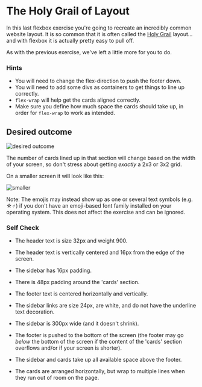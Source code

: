 # The Holy Grail of Layout

In this last flexbox exercise you're going to recreate an incredibly common website layout. It is so common that it is often called the [Holy Grail](https://www.google.com/search?q=holy+grail+layout&tbm=isch&sclient=img) layout... and with flexbox it is actually pretty easy to pull off.

As with the previous exercise, we've left a little more for you to do.

### Hints
- You will need to change the flex-direction to push the footer down.
- You will need to add some divs as containers to get things to line up correctly.
- `flex-wrap` will help get the cards aligned correctly.
-  Make sure you define how much space the cards should take up, in order for `flex-wrap` to work as intended.

## Desired outcome

![desired outcome](./desired-outcome.png)

The number of cards lined up in that section will change based on the width of your screen, so don't stress about getting _exactly_ a 2x3 or 3x2 grid.

On a smaller screen it will look like this:

![smaller](./desired-outcome-smaller.png)

Note: The emojis may instead show up as one or several text symbols (e.g. &#9734;&#9794;) if you don't have an emoji-based font family installed on your operating system. This does not affect the exercise and can be ignored.

### Self Check
- The header text is size 32px and weight 900.
- The header text is vertically centered and 16px from the edge of the screen.
- The sidebar has 16px padding.
- There is 48px padding around the 'cards' section.
- The footer text is centered horizontally and vertically.
- The sidebar links are size 24px, are white, and do not have the underline text decoration.
- The sidebar is 300px wide (and it doesn't shrink).


- The footer is pushed to the bottom of the screen (the footer may go _below_ the bottom of the screen if the content of the 'cards' section overflows and/or if your screen is shorter).


- The sidebar and cards take up all available space above the footer.


- The cards are arranged horizontally, but wrap to multiple lines when they run out of room on the page.
